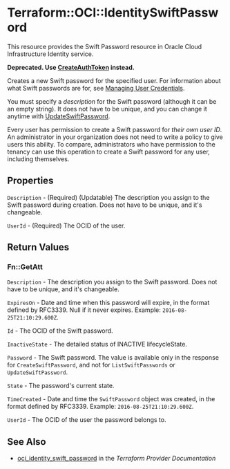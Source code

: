 # Terraform::OCI::IdentitySwiftPassword

This resource provides the Swift Password resource in Oracle Cloud Infrastructure Identity service.

**Deprecated. Use [CreateAuthToken](https://docs.cloud.oracle.com/iaas/api/#/en/identity/20160918/AuthToken/CreateAuthToken) instead.**

Creates a new Swift password for the specified user. For information about what Swift passwords are for, see
[Managing User Credentials](https://docs.cloud.oracle.com/iaas/Content/Identity/Tasks/managingcredentials.htm).

You must specify a *description* for the Swift password (although it can be an empty string). It does not
have to be unique, and you can change it anytime with
[UpdateSwiftPassword](https://docs.cloud.oracle.com/iaas/api/#/en/identity/20160918/SwiftPassword/UpdateSwiftPassword).

Every user has permission to create a Swift password for *their own user ID*. An administrator in your organization
does not need to write a policy to give users this ability. To compare, administrators who have permission to the
tenancy can use this operation to create a Swift password for any user, including themselves.

## Properties

`Description` - (Required) (Updatable) The description you assign to the Swift password during creation. Does not have to be unique, and it's changeable.

`UserId` - (Required) The OCID of the user.


## Return Values

### Fn::GetAtt

`Description` - The description you assign to the Swift password. Does not have to be unique, and it's changeable.

`ExpiresOn` - Date and time when this password will expire, in the format defined by RFC3339. Null if it never expires.  Example: `2016-08-25T21:10:29.600Z`.

`Id` - The OCID of the Swift password.

`InactiveState` - The detailed status of INACTIVE lifecycleState.

`Password` - The Swift password. The value is available only in the response for `CreateSwiftPassword`, and not for `ListSwiftPasswords` or `UpdateSwiftPassword`.

`State` - The password's current state.

`TimeCreated` - Date and time the `SwiftPassword` object was created, in the format defined by RFC3339.  Example: `2016-08-25T21:10:29.600Z`.

`UserId` - The OCID of the user the password belongs to.

## See Also

* [oci_identity_swift_password](https://www.terraform.io/docs/providers/oci/r/identity_swift_password.html) in the _Terraform Provider Documentation_